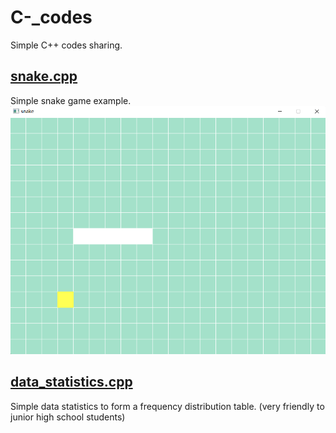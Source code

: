 # C-_codes
Simple C++ codes sharing.
## [snake.cpp](https://github.com/HallMaxwell/C-_codes/blob/main/projects/games/snake/Snake.cpp)
Simple snake game example.
![run](https://github.com/HallMaxwell/C-_codes/blob/main/images/snake.png)
## [data_statistics.cpp](https://github.com/HallMaxwell/C-_codes/blob/main/projects/math/data_statistics.cpp)
Simple data statistics to form a frequency distribution table.
(very friendly to junior high school students)


